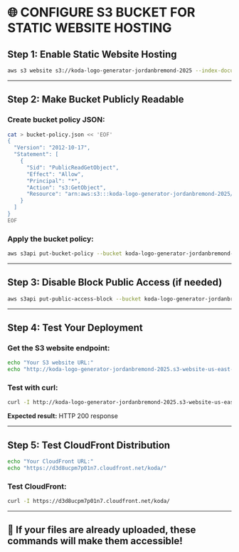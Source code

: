 # 🌐 **CONFIGURE S3 BUCKET FOR STATIC WEBSITE HOSTING**

## **Step 1: Enable Static Website Hosting**
```bash
aws s3 website s3://koda-logo-generator-jordanbremond-2025 --index-document index.html --error-document index.html
```

---

## **Step 2: Make Bucket Publicly Readable**
### **Create bucket policy JSON:**
```bash
cat > bucket-policy.json << 'EOF'
{
  "Version": "2012-10-17",
  "Statement": [
    {
      "Sid": "PublicReadGetObject",
      "Effect": "Allow",
      "Principal": "*",
      "Action": "s3:GetObject",
      "Resource": "arn:aws:s3:::koda-logo-generator-jordanbremond-2025/*"
    }
  ]
}
EOF
```

### **Apply the bucket policy:**
```bash
aws s3api put-bucket-policy --bucket koda-logo-generator-jordanbremond-2025 --policy file://bucket-policy.json
```

---

## **Step 3: Disable Block Public Access (if needed)**
```bash
aws s3api put-public-access-block --bucket koda-logo-generator-jordanbremond-2025 --public-access-block-configuration "BlockPublicAcls=false,IgnorePublicAcls=false,BlockPublicPolicy=false,RestrictPublicBuckets=false"
```

---

## **Step 4: Test Your Deployment**

### **Get the S3 website endpoint:**
```bash
echo "Your S3 website URL:"
echo "http://koda-logo-generator-jordanbremond-2025.s3-website-us-east-1.amazonaws.com/koda/"
```

### **Test with curl:**
```bash
curl -I http://koda-logo-generator-jordanbremond-2025.s3-website-us-east-1.amazonaws.com/koda/
```

**Expected result:** HTTP 200 response

---

## **Step 5: Test CloudFront Distribution**
```bash
echo "Your CloudFront URL:"
echo "https://d3d8ucpm7p01n7.cloudfront.net/koda/"
```

### **Test CloudFront:**
```bash
curl -I https://d3d8ucpm7p01n7.cloudfront.net/koda/
```

---

## **🎯 If your files are already uploaded, these commands will make them accessible!**